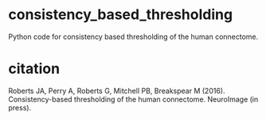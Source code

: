 # consistency_based_thresholding
Python code for consistency based thresholding of the human connectome. 
# citation
Roberts JA, Perry A, Roberts G, Mitchell PB, Breakspear M (2016). Consistency-based thresholding of the human connectome. NeuroImage (in press).
